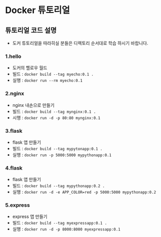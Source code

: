 # Docker 튜토리얼
## 튜토리얼 코드 설명
- 도커 튜토리얼을 따라히실 분들은 디렉토리 순서대로 학습 하시기 바랍니다.
### 1.hello
- 도커의 핼로우 월드
- 빌드 : ` docker build --tag myecho:0.1 . `
- 실행 : ` docker run --rm myecho:0.1 `
### 2.nginx
- nginx 내손으로 만들기
- 빌드 : ` docker build --tag mynginx:0.1 . `
- 시행 : ` docker run -d -p 80:80 mynginx:0.1 `
### 3.flask
- flask 앱 만들기
- 빌드 : ` docker build --tag mypytonapp:0.1 . `
- 실행 : ` docker run -p 5000:5000 mypythonapp:0.1 `
### 4.flask
- flask 앱 만들기
- 빌드 : ` docker build --tag mypythonapp:0.2 . `
- 실행 : ` docker run -d -e APP_COLOR=red -p 5000:5000 mypythonapp:0.2 `
### 5.express
- express 앱 만들기
- 빌드 : ` docker build --tag myexpressapp:0.1 . `
- 실행 : ` docker run -d -p 8000:8000 myexpressapp:0.1 `
